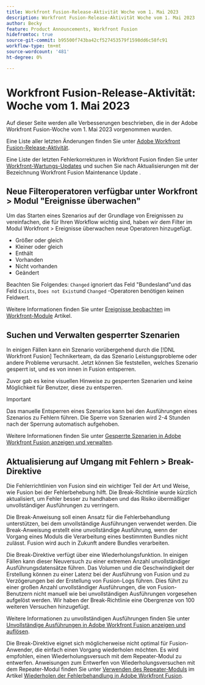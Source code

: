 ```yaml
---
title: Workfront Fusion-Release-Aktivität Woche vom 1. Mai 2023
description: Workfront Fusion-Release-Aktivität Woche vom 1. Mai 2023
author: Becky
feature: Product Announcements, Workfront Fusion
hidefromtoc: true
source-git-commit: b95500f743ba42cf527453579f1598dd6c58fc91
workflow-type: tm+mt
source-wordcount: '481'
ht-degree: 0%

---
```


# Workfront Fusion-Release-Aktivität: Woche vom 1. Mai 2023

Auf dieser Seite werden alle Verbesserungen beschrieben, die in der Adobe Workfront Fusion-Woche vom 1. Mai 2023 vorgenommen wurden.

Eine Liste aller letzten Änderungen finden Sie unter [Adobe Workfront Fusion-Release-Aktivität](../../../product-announcements/product-releases/fusion-release-activity/fusion-release-activity.md).

Eine Liste der letzten Fehlerkorrekturen in Workfront Fusion finden Sie unter [Workfront-Wartungs-Updates](https://experienceleague.adobe.com/docs/workfront-known-issues/releases/current-updates.html) und suchen Sie nach Aktualisierungen mit der Bezeichnung Workfront Fusion Maintenance Update .

## Neue Filteroperatoren verfügbar unter Workfront > Modul &quot;Ereignisse überwachen&quot;

Um das Starten eines Szenarios auf der Grundlage von Ereignissen zu vereinfachen, die für Ihren Workflow wichtig sind, haben wir dem Filter im Modul Workfront > Ereignisse überwachen neue Operatoren hinzugefügt.

* Größer oder gleich
* Kleiner oder gleich
* Enthält
* Vorhanden
* Nicht vorhanden
* Geändert

Beachten Sie Folgendes: `Changed` ignoriert das Feld &quot;Bundesland&quot;und das Feld `Exists`, `Does not Exist`und `Changed` -Operatoren benötigen keinen Feldwert.

Weitere Informationen finden Sie unter [Ereignisse beobachten](/help/quicksilver/workfront-fusion/apps-and-their-modules/workfront-modules.md#watch-events) im [Workfront-Module](/help/quicksilver/workfront-fusion/apps-and-their-modules/workfront-modules.md) Artikel.

## Suchen und Verwalten gesperrter Szenarien

In einigen Fällen kann ein Szenario vorübergehend durch die [!DNL Workfront Fusion] Technikerteam, da das Szenario Leistungsprobleme oder andere Probleme verursacht. Jetzt können Sie feststellen, welches Szenario gesperrt ist, und es von innen in Fusion entsperren.

Zuvor gab es keine visuellen Hinweise zu gesperrten Szenarien und keine Möglichkeit für Benutzer, diese zu entsperren.

>[!IMPORTANT]
>
>Das manuelle Entsperren eines Szenarios kann bei den Ausführungen eines Szenarios zu Fehlern führen. Die Sperre von Szenarien wird 2-4 Stunden nach der Sperrung automatisch aufgehoben.

Weitere Informationen finden Sie unter [Gesperrte Szenarien in Adobe Workfront Fusion anzeigen und verwalten](/help/quicksilver/workfront-fusion/scenarios/view-and-manage-locked-scenarios.md).

## Aktualisierung auf Umgang mit Fehlern > Break-Direktive

Die Fehlerrichtlinien von Fusion sind ein wichtiger Teil der Art und Weise, wie Fusion bei der Fehlerbehebung hilft. Die Break-Richtlinie wurde kürzlich aktualisiert, um Fehler besser zu handhaben und das Risiko übermäßiger unvollständiger Ausführungen zu verringern.

Die Break-Anweisung soll einen Ansatz für die Fehlerbehandlung unterstützen, bei dem unvollständige Ausführungen verwendet werden. Die Break-Anweisung erstellt eine unvollständige Ausführung, wenn der Vorgang eines Moduls die Verarbeitung eines bestimmten Bundles nicht zulässt. Fusion wird auch in Zukunft andere Bundles verarbeiten.

Die Break-Direktive verfügt über eine Wiederholungsfunktion. In einigen Fällen kann dieser Neuversuch zu einer extremen Anzahl unvollständiger Ausführungsdatensätze führen. Das Volumen und die Geschwindigkeit der Erstellung können zu einer Latenz bei der Ausführung von Fusion und zu Verzögerungen bei der Erstellung von Fusion-Logs führen. Dies führt zu einer großen Anzahl unvollständiger Ausführungen, die von Fusion-Benutzern nicht manuell wie bei unvollständigen Ausführungen vorgesehen aufgelöst werden. Wir haben der Break-Richtlinie eine Obergrenze von 100 weiteren Versuchen hinzugefügt.

Weitere Informationen zu unvollständigen Ausführungen finden Sie unter [Unvollständige Ausführungen in Adobe Workfront Fusion anzeigen und auflösen](/help/quicksilver/workfront-fusion/scenarios/view-and-resolve-incomplete-executions.md).

Die Break-Direktive eignet sich möglicherweise nicht optimal für Fusion-Anwender, die einfach einen Vorgang wiederholen möchten. Es wird empfohlen, einen Wiederholungsversuch mit dem Repeater-Modul zu entwerfen. Anweisungen zum Entwerfen von Wiederholungsversuchen mit dem Repeater-Modul finden Sie unter [Verwenden des Repeater-Moduls](/help/quicksilver/workfront-fusion/errors/retry.md#use-the-repeater-module) im Artikel [Wiederholen der Fehlerbehandlung in Adobe Workfront Fusion](/help/quicksilver/workfront-fusion/errors/retry.md).
